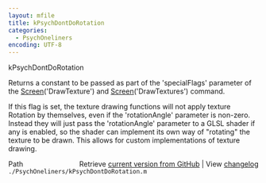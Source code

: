 ```yaml
---
layout: mfile
title: kPsychDontDoRotation
categories:
  - PsychOneliners
encoding: UTF-8
---
```


kPsychDontDoRotation

Returns a constant to be passed as part of the 'specialFlags' parameter
of the [Screen](/docs/Screen)('DrawTexture') and [Screen](/docs/Screen)('DrawTextures') command.

If this flag is set, the texture drawing functions will not apply texture
Rotation by themselves, even if the 'rotationAngle' parameter is
non-zero. Instead they will just pass the 'rotationAngle' parameter to a
GLSL shader if any is enabled, so the shader can implement its own way of
"rotating" the texture to be drawn. This allows for custom
implementations of texture drawing.



<div class="code_header" style="text-align:right;">
  <span style="float:left;">Path&nbsp;&nbsp;</span> <span class="counter">Retrieve <a href=
  "https://raw.github.com/Psychtoolbox-3/Psychtoolbox-3/beta/./PsychOneliners/kPsychDontDoRotation.m">current version from GitHub</a> | View <a href=
  "https://github.com/Psychtoolbox-3/Psychtoolbox-3/commits/beta/./PsychOneliners/kPsychDontDoRotation.m">changelog</a></span>
</div>
<div class="code">
  <code>./PsychOneliners/kPsychDontDoRotation.m</code>
</div>
